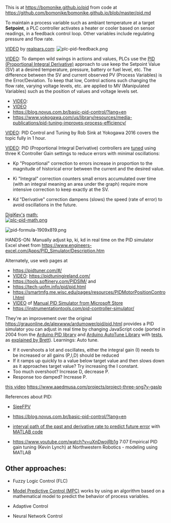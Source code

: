 This is at <a target="_blank" href="https://bomonike.github.io/plc">https://bomonike.github.io/pid</a> from code at <a target="_blank" href="https://github.com/bomonike/bomonike.github.io/blob/master/pid.md">https://github.com/bomonike/bomonike.github.io/blob/master/pid.md</a>

To maintain a process variable such as ambiant temperature at a target <strong>Setpoint</strong>, a PLC controller activates a heater or cooler based on sensor readings, in a feedback control loop. Other variables include regulating pressure and flow rate.

<a target="_blank" href="https://www.youtube.com/watch?v=IAhxYsMi4e8&t=1m47s">VIDEO</a> by <a target="_blank" href="https://www.realpars.com/">realpars.com</a>:
<img alt="plc-pid-feedback.png" src="https://res.cloudinary.com/dcajqrroq/image/upload/v1726664501/plc-pid-feedback_a5kvtj.png">

<a target="_blank" href="https://www.youtube.com/watch?v=fv6dLTEvl74">VIDEO</a>:
To dampen wild swings in actions and values, PLCs use the <a target="_blank" href="https://www.youtube.com/watch?v=sFqFrmMJ-sg&list=PLln3BHg93SQ_Ejn6godXbxromegXSMYOl">PID (Proportional Integral Derivative)</a> approach to use keep the Setpoint Value (SV) at a desired temperature, pressure, battery or fuel level, etc. The difference between the SV and current observed PV (Process Variables) is the Error/Deviation. To keep that low, Control actions such changing the flow rate, varying voltage levels, etc. are applied to MV (Manipulated Variables) such as the position of values and voltage levels set.
   * <a target="_blank" href="https://www.youtube.com/watch?v=lRZ4NT5DRk8&list=PLln3BHg93SQ_Ejn6godXbxromegXSMYOl&index=7&t=53s">VIDEO</a>:
   * <a target="_blank" href="https://www.youtube.com/watch?v=_VzHpLjKeZ8">VIDEO</a>
   * https://blog.novus.com.br/basic-pid-control/?lang=en
   * https://www.yokogawa.com/us/library/resources/media-publications/pid-tuning-improves-process-efficiency/

<a target="_blank" href="https://www.youtube.com/watch?v=KyZNsQBMkGE">VIDEO</a>:
PID Control and Tuning by Rob Sink at Yokogawa 2016
covers the topic fully in 1 hour.

<a target="_blank" href="https://youtube.com/shorts/kHxsWbcxplk?si=CVrCpRAKy-zzCOto">VIDEO</a>:
PID (Proportional Integral Derivative) controllers are <a target="_blank" href="https://www.youtube.com/watch?v=sFqFrmMJ-sg&list=PLln3BHg93SQ_Ejn6godXbxromegXSMYOl">tuned</a> using three K Controller Gain settings to reduce errors with minimal oscillations:

* Kp "Proportional" correction to errors increase in proportion to the magnitude of historical error between the current and the desired value.

* Ki "Integral" correction counters small errors accumulated over time (with an integral meaning an area under the graph) require more intensive correction to keep exactly at the SV.

* Kd "Derivative" correction dampens (slows) the speed (rate of error) to avoid oscillations in the future.

<a target="_blank" href="https://www.youtube.com/watch?v=tFVAaUcOm4I">DigiKey's</a> <a target="_blank" href="https://www.digikey.com/en/maker/projects/introduction-to-pid-controllers/763a6dca352b4f2ba00adde46445ddeb">math:<br />
<img alt="plc-pid-math.png" src="https://res.cloudinary.com/dcajqrroq/image/upload/v1726939202/plc-pid-math_dflwcd.png"></a>

<img alt="pid-formula-1909x819.png" src="https://res.cloudinary.com/dcajqrroq/image/upload/v1727045229/pid-formula-1909x819_yulipx.png"></a>

HANDS-ON: Manually adjust kp, ki, kd in real time on the PID simulator Excel sheet from https://www.engineers-excel.com/Apps/PID_Simulator/Description.htm


Alternately, use web pages at
* https://pidtuner.com/#/
* <a target="_blank" href="https://www.youtube.com/watch?v=_S_nYlPieP0">VIDEO</a>: https://pidtuningireland.com/
* https://tools.softinery.com/PIDSIM/ and
* https://tech-uofm.info/pid/pid.html
* https://smartmfg.me.wisc.edu/pages/resources/PIDMotorPositionControl.html
* <a target="_blank" href="https://www.youtube.com/watch?v=6sQeWE-mIFM" title="Jul 16, 2024">VIDEO</a> of <a target="_blank" href="https://apps.microsoft.com/detail/9nbcz6qq5djs?hl=en-mt&gl=US">Manual PID Simulator from Microsoft Store</a>
* https://instrumentationtools.com/pid-controller-simulator/

They're an improvement over the original https://grauonline.de/alexwww/ardumower/pid/pid.html
provides a PID simulator you can adjust in real time by changing JavaScript code
(ported in 2004 from the <a target="_blank" href="https://github.com/br3ttb/Arduino-PID-Library">Arduino PID library</a> and <a target="_blank" href="https://github.com/br3ttb/Arduino-PID-AutoTune-Library">Arduino AutoTune Library</a> with <a target="_blank" href="https://github.com/br3ttb/arduino-pid-library-tester/blob/master/pid-tester/pid-tester.ino">tests</a>, as <a target="_blank" href="http://brettbeauregard.com/blog/2011/04/improving-the-beginners-pid-introduction/">explained by Brett</a>). Learnings: Auto tune.

   * If it overshoots a lot and oscillates, either the integral gain (I) needs to be increased or all gains (P,I,D) should be reduced
   * If it ramps up quickly to a value below target value and then slows down as it approaches target value? Try increasing the I constant.
   * Too much overshoot? Increase D, decrease P.
   * Response too damped? Increase P.

<a target="_blank" href="https://www.youtube.com/watch?v=v4F-cGDGiEw">this video</a>
https://www.aaedmusa.com/projects/project-three-sng7y-gaslp

References about PID:
   * <a target="_blank" href="https://www.youtube.com/watch?v=6OH-wOsVVjg">SieeFPV</a>
   * https://blog.novus.com.br/basic-pid-control/?lang=en
   * <a target="_blank" href="https://www.youtube.com/watch?v=wkfEZmsQqiA">interval path of the past and derivative rate to predict future error</a> with <a target="_blank" href="https://www.mathworks.com/campaigns/offers/pid-tuning-code-examples.html?s_eid=PSM_15028">MATLAB code</a>

   * https://www.youtube.com/watch?v=uXnDwojRb1g 7:07 Empirical PID gain tuning (Kevin Lynch) at Northwestern Robotics - modeling using MATLAB


## Other approaches:

* Fuzzy Logic Control (FLC)

* <a target="_blank" href="https://www.youtube.com/watch?v=lRZ4NT5DRk8&list=PLln3BHg93SQ_Ejn6godXbxromegXSMYOl&index=7&t=7m10s">Model Predictive Control (MPC)</a> works by using an algorithm based on a mathematical model to predict the behavior of process variables.

* Adaptive Control

* Neural Network Control

